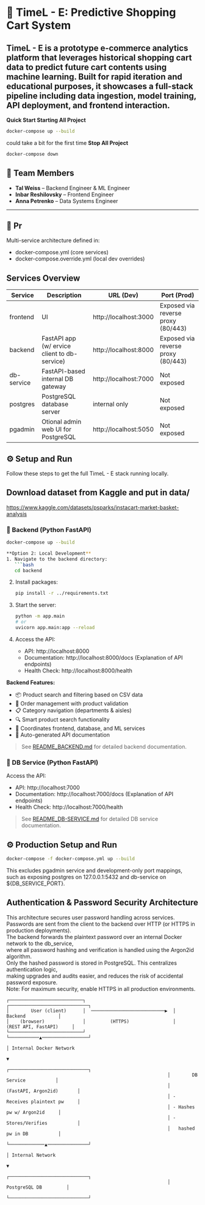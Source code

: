 # 🛒 TimeL - E: Predictive Shopping Cart System

**TimeL - E** is a prototype e-commerce analytics platform that leverages historical shopping cart data to predict future cart contents using machine learning. Built for rapid iteration and educational purposes, it showcases a full-stack pipeline including data ingestion, model training, API deployment, and frontend interaction.
---
**Quick Start Starting All Project**
```bash
docker-compose up --build
```
could take a bit for the first time
**Stop All Project**
```bash
docker-compose down
```

## 👥 Team Members

- **Tal Weiss** – Backend Engineer & ML Engineer
- **Inbar Reshilovsky** – Frontend Engineer  
- **Anna Petrenko** – Data Systems Engineer  

---
## 📂 Pr
Multi-service architecture defined in:
* docker-compose.yml (core services)
* docker-compose.override.yml (local dev overrides)

## Services Overview

| Service    | Description                                  | URL (Dev)             | Port (Prod)                        |
|------------|----------------------------------------------|-----------------------|------------------------------------|
| frontend   | UI                                           | http://localhost:3000 | Exposed via reverse proxy (80/443) |
| backend    | FastAPI app (w/ ervice client to db-service) | http://localhost:8000 | Exposed via reverse proxy (80/443) |
| db-service | FastAPI-based internal DB gateway            | http://localhost:7000 | Not exposed                        |
| postgres   | PostgreSQL database server                   | internal only         | Not exposed                        |
| pgadmin    | Otional admin web UI for PostgreSQL          | http://localhost:5050 | Not exposed                        |

## ⚙️ Setup and Run

Follow these steps to get the full TimeL - E stack running locally.

## Download dataset from Kaggle and put in data/
https://www.kaggle.com/datasets/psparks/instacart-market-basket-analysis



### 🔧 Backend (Python FastAPI)

```bash
docker-compose up --build

**Option 2: Local Development**
1. Navigate to the backend directory:
   ```bash
   cd backend
   ```

2. Install packages:
   ```bash
   pip install -r ../requirements.txt
   ```

3. Start the server:
   ```bash
   python -m app.main
   # or
   uvicorn app.main:app --reload
   ```

4. Access the API:
   - API: http://localhost:8000
   - Documentation: http://localhost:8000/docs (Explanation of API endpoints)
   - Health Check: http://localhost:8000/health

**Backend Features:**
- 📦 Product search and filtering based on CSV data
- 🛒 Order management with product validation
- 📋 Category navigation (departments & aisles)
- 🔍 Smart product search functionality
- 🔗 Coordinates frontend, database, and ML services
- 📖 Auto-generated API documentation

> See [README_BACKEND.md](README_BACKEND.md) for detailed backend documentation.


### 🔧 DB Service (Python FastAPI)
Access the API:
   - API: http://localhost:7000
   - Documentation: http://localhost:7000/docs (Explanation of API endpoints)
   - Health Check: http://localhost:7000/health

> See [README_DB-SERVICE.md](README_DB-SERVICE.md) for detailed DB service documentation.  

## ⚙️ Production Setup and Run

```bash
docker-compose -f docker-compose.yml up --build
```

This excludes pgadmin service and development-only port mappings,  
such as exposing postgres on 127.0.0.1:5432 and db-service on ${DB_SERVICE_PORT}.


## Authentication & Password Security Architecture

This architecture secures user password handling across services.  
Passwords are sent from the client to the backend over HTTP (or HTTPS in production deployments).  
The backend forwards the plaintext password over an internal Docker network to the db_service,  
where all password hashing and verification is handled using the Argon2id algorithm.  
Only the hashed password is stored in PostgreSQL. This centralizes authentication logic,  
making upgrades and audits easier, and reduces the risk of accidental password exposure.  
Note: For maximum security, enable HTTPS in all production environments.

```text
┌───────────────────────────┐                                ┌─────────────────────────────┐  
│        User (client)      │  ───────────────────────────▶  │          Backend            │  
│    (browser)              │         (HTTPS)                │     (REST API, FastAPI)     │  
└───────────────────────────┘                                └───────────▲─────────────────┘  
                                                                         │ Internal Docker Network  
                                                                         ▼  
                                                           ┌─────────────────────────────┐  
                                                           │        DB Service           │  
                                                           │   (FastAPI, Argon2id)       │  
                                                           │ - Receives plaintext pw     │  
                                                           │ - Hashes pw w/ Argon2id     │  
                                                           │ - Stores/Verifies           │  
                                                           │   hashed pw in DB           │  
                                                           └─────────────▲───────────────┘  
                                                                         │ Internal Network  
                                                                         ▼  
                                                           ┌─────────────────────────────┐  
                                                           │       PostgreSQL DB         │  
                                                           └─────────────────────────────┘  
```
